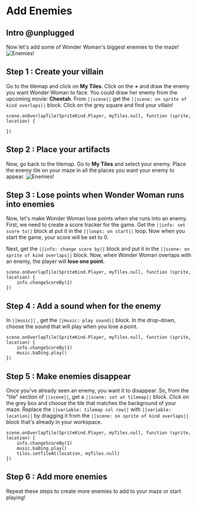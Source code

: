 # Add Enemies

## Intro @unplugged

Now let's add some of Wonder Woman's biggest enemies to the maze!  
![Enemies!](/static/recipes/wonder-woman-1984/enemies-preview.png)

## Step 1 : Create your villain

Go to the tilemap and click on **My Tiles**. Click on the **+** and draw the enemy you want Wonder Woman to face.
You could draw her enemy from the upcoming movie: **Cheetah**.
From ``||scene||`` get the ``||scene: on sprite of kind overlaps||`` block. 
Click on the grey square and find your villain! 

```blocks
scene.onOverlapTile(SpriteKind.Player, myTiles.null, function (sprite, location) {
	
})
```

## Step 2 : Place your artifacts

Now, go back to the tilemap. Go to **My Tiles** and select your enemy. Place the enemy tile on your maze in all the places you want your enemy to appear.
![Enemies!](/static/recipes/wonder-woman-1984/enemies-preview.png)

## Step 3 : Lose points when Wonder Woman runs into enemies

Now, let's make Wonder Woman lose points when she runs into an enemy.
First, we need to create a score tracker for the game. 
Get the ``||info: set score to||`` block at put it in the ``||loops: on start||`` loop. 
Now when you start the game, your score will be set to 0.

Next, get the ``||info: change score by||`` block and put it in the ``||scene: on sprite of kind overlaps||`` block.
Now, when Wonder Woman overlaps with an enemy, the player will **lose one point**.

```blocks
scene.onOverlapTile(SpriteKind.Player, myTiles.null, function (sprite, location) {
    info.changeScoreBy(1)
})
```

## Step 4 : Add a sound when for the enemy

In ``||music||`` , get the ``||music: play sound||`` block. In the drop-down, choose the sound that will play when you lose a point.

```blocks
scene.onOverlapTile(SpriteKind.Player, myTiles.null, function (sprite, location) {
    info.changeScoreBy(1)
    music.baDing.play()
})
```
 
## Step 5 : Make enemies disappear

Once you've already seen an enemy, you want it to disappear. So, from the "tile" section of ``||scene||``, get a ``||scene: set at tilemap||`` block. 
Click on the grey box and choose the tile that matches the background of your maze.
Replace the ``||variable: tilemap col row||`` with ``||variable: location||`` by dragging it from the ``||scene: on sprite of kind overlaps||`` block that's already in your workspace.

```blocks
scene.onOverlapTile(SpriteKind.Player, myTiles.null, function (sprite, location) {
    info.changeScoreBy(1)
    music.baDing.play()
    tiles.setTileAt(location, myTiles.null)
})
```

## Step 6 : Add more enemies

Repeat these steps to create more enemies to add to your maze or start playing!